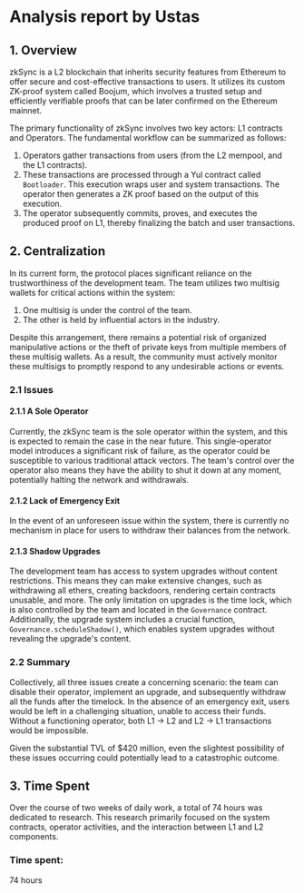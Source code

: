 # Analysis report by Ustas

## 1. Overview
zkSync is a L2 blockchain that inherits security features from Ethereum to offer secure and cost-effective transactions to users. It utilizes its custom ZK-proof system called Boojum, which involves a trusted setup and efficiently verifiable proofs that can be later confirmed on the Ethereum mainnet.

The primary functionality of zkSync involves two key actors: L1 contracts and Operators. The fundamental workflow can be summarized as follows:
1. Operators gather transactions from users (from the L2 mempool, and the L1 contracts).
2. These transactions are processed through a Yul contract called `Bootloader`. This execution wraps user and system transactions. The operator then generates a ZK proof based on the output of this execution.
3. The operator subsequently commits, proves, and executes the produced proof on L1, thereby finalizing the batch and user transactions.

## 2. Centralization
In its current form, the protocol places significant reliance on the trustworthiness of the development team. The team utilizes two multisig wallets for critical actions within the system:

1. One multisig is under the control of the team.
2. The other is held by influential actors in the industry.

Despite this arrangement, there remains a potential risk of organized manipulative actions or the theft of private keys from multiple members of these multisig wallets. As a result, the community must actively monitor these multisigs to promptly respond to any undesirable actions or events.

### 2.1 Issues

#### 2.1.1 A Sole Operator
Currently, the zkSync team is the sole operator within the system, and this is expected to remain the case in the near future. This single-operator model introduces a significant risk of failure, as the operator could be susceptible to various traditional attack vectors. The team's control over the operator also means they have the ability to shut it down at any moment, potentially halting the network and withdrawals.

#### 2.1.2 Lack of Emergency Exit
In the event of an unforeseen issue within the system, there is currently no mechanism in place for users to withdraw their balances from the network.

#### 2.1.3 Shadow Upgrades
The development team has access to system upgrades without content restrictions. This means they can make extensive changes, such as withdrawing all ethers, creating backdoors, rendering certain contracts unusable, and more. The only limitation on upgrades is the time lock, which is also controlled by the team and located in the `Governance` contract. Additionally, the upgrade system includes a crucial function, `Governance.scheduleShadow()`, which enables system upgrades without revealing the upgrade's content.

### 2.2 Summary
Collectively, all three issues create a concerning scenario: the team can disable their operator, implement an upgrade, and subsequently withdraw all the funds after the timelock. In the absence of an emergency exit, users would be left in a challenging situation, unable to access their funds. Without a functioning operator, both L1 -> L2 and L2 -> L1 transactions would be impossible.

Given the substantial TVL of $420 million, even the slightest possibility of these issues occurring could potentially lead to a catastrophic outcome.

## 3. Time Spent
Over the course of two weeks of daily work, a total of 74 hours was dedicated to research. This research primarily focused on the system contracts, operator activities, and the interaction between L1 and L2 components.

### Time spent:
74 hours